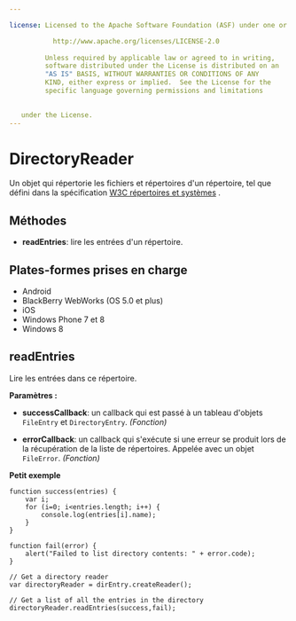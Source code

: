```yaml
---

license: Licensed to the Apache Software Foundation (ASF) under one or more contributor license agreements. See the NOTICE file distributed with this work for additional information regarding copyright ownership. The ASF licenses this file to you under the Apache License, Version 2.0 (the "License"); you may not use this file except in compliance with the License. You may obtain a copy of the License at

           http://www.apache.org/licenses/LICENSE-2.0
    
         Unless required by applicable law or agreed to in writing,
         software distributed under the License is distributed on an
         "AS IS" BASIS, WITHOUT WARRANTIES OR CONDITIONS OF ANY
         KIND, either express or implied.  See the License for the
         specific language governing permissions and limitations
    

   under the License.
---
```


# DirectoryReader

Un objet qui répertorie les fichiers et répertoires d'un répertoire, tel que défini dans la spécification [W3C répertoires et systèmes][1] .

 [1]: http://www.w3.org/TR/file-system-api/

## Méthodes

*   **readEntries**: lire les entrées d'un répertoire.

## Plates-formes prises en charge

*   Android
*   BlackBerry WebWorks (OS 5.0 et plus)
*   iOS
*   Windows Phone 7 et 8
*   Windows 8

## readEntries

Lire les entrées dans ce répertoire.

**Paramètres :**

*   **successCallback**: un callback qui est passé à un tableau d'objets `FileEntry` et `DirectoryEntry`. *(Fonction)*

*   **errorCallback**: un callback qui s'exécute si une erreur se produit lors de la récupération de la liste de répertoires. Appelée avec un objet `FileError`. *(Fonction)*

**Petit exemple**

    function success(entries) {
        var i;
        for (i=0; i<entries.length; i++) {
            console.log(entries[i].name);
        }
    }
    
    function fail(error) {
        alert("Failed to list directory contents: " + error.code);
    }
    
    // Get a directory reader
    var directoryReader = dirEntry.createReader();
    
    // Get a list of all the entries in the directory
    directoryReader.readEntries(success,fail);
